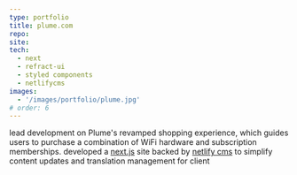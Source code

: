```yaml
---
type: portfolio
title: plume.com
repo:
site:
tech:
  - next
  - refract-ui
  - styled components
  - netlifycms
images:
  - '/images/portfolio/plume.jpg'
# order: 6
---
```

lead development on Plume's revamped shopping experience, which guides users to purchase a combination of WiFi hardware and subscription memberships. developed a [next.js](https://nextjs.org/) site backed by [netlify cms](https://www.netlifycms.org/) to simplify content updates and translation management for client
